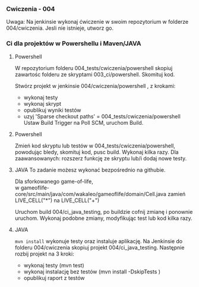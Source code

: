 ### Cwiczenia - 004

Uwaga: Na jenkinsie wykonaj ćwiczenie w swoim repozytorium w folderze 004/cwiczenia. Jesli nie istnieje, utworz go.

### Ci dla projektów w Powershellu i Maven/JAVA

1. Powershell

    W repozytorium folderu 004_tests/cwiczenia/powershell skopiuj zawartośc folderu ze skryptami 003_ci/powershell. Skomituj kod.
    
    Stwórz projekt w jenkinsie 004/cwiczenia/powershell , z krokami:
    - wykonaj testy
    - wykonaj skrypt
    - opublikuj wyniki testów
    - uzyj 'Sparse checkout paths' = 004_tests/cwiczenia/powershell
    Ustaw Build Trigger na Poll SCM, uruchom Build.
    
    
2. Powershell
        
    Zmień kod skryptu lub testów w 004_tests/cwiczenia/powershell, powodując bledy, skomituj kod, pusc build.
    Wykonaj kilka razy.
    Dla zaawansowanych: rozszerz funkcję ze skryptu lub/i dodaj nowe testy.
    

3. JAVA
    To zadanie możesz wykonać bezpośrednio na githubie.

    Dla sforkowanego game-of-life,  
        w gameoflife-core/src/main/java/com/wakaleo/gameoflife/domain/Cell.java
        zamień LIVE_CELL("*") na LIVE_CELL("+")
    
    Uruchom build 004/ci_java_testing, po buildzie cofnij zmianę i ponownie uruchom.
    Wykonaj podobne zmiany, modyfikując test lub kod kilka razy.
    

4. JAVA

    ``mvn install`` wykonuje testy oraz instaluje aplikację.
    Na Jenkinsie do folderu 004/cwiczenia skopiuj projekt  004/ci_java_testing.
    Następnie rozbij projekt na 3 kroki:
    
    - wykonaj testy (mvn test)
    - wykonaj instalację bez testów (mvn install -DskipTests )
    - opublikuj raport z testów